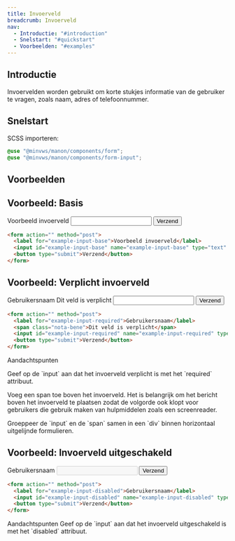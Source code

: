 ```yaml
---
title: Invoerveld
breadcrumb: Invoerveld
nav:
  - Introductie: "#introduction"
  - Snelstart: "#quickstart"
  - Voorbeelden: "#examples"
---
```


<h2 id="introduction">Introductie</h2>

Invoervelden worden gebruikt om korte stukjes informatie van de gebruiker te vragen, zoals naam, adres of telefoonnummer.

<h2 id="quickstart">Snelstart</h2>

SCSS importeren:

```scss
@use "@minvws/manon/components/form";
@use "@minvws/manon/components/form-input";
```

<h2 id="examples">Voorbeelden</h2>

## Voorbeeld: Basis

<form action="" method="post">
  <label for="example-input-base">Voorbeeld invoerveld</label>
  <input id="example-input-base" name="example-input-base" type="text" />
  <button type="submit">Verzend</button>
</form>

```html
<form action="" method="post">
  <label for="example-input-base">Voorbeeld invoerveld</label>
  <input id="example-input-base" name="example-input-base" type="text" />
  <button type="submit">Verzend</button>
</form>
```

## Voorbeeld: Verplicht invoerveld

<form action="" method="post">
  <label for="example-input-required">Gebruikersnaam</label>
  <span class="nota-bene">Dit veld is verplicht</span>
  <input id="example-input-required" name="example-input-required" type="text" required />
  <button type="submit">Verzend</button>
</form>

```html
<form action="" method="post">
  <label for="example-input-required">Gebruikersnaam</label>
  <span class="nota-bene">Dit veld is verplicht</span>
  <input id="example-input-required" name="example-input-required" type="text" required />
  <button type="submit">Verzend</button>
</form>
```

<div class="explanation">
  <span class="notification-type">
    <span class="icon icon-informative" aria-hidden="true"></span>
    Aandachtspunten
  </span>
  <p>
    Geef op de `input` aan dat het invoerveld verplicht is met het
    `required` attribuut.
  </p>
  <p>
    Voeg een span toe boven het invoerveld. Het is belangrijk om het bericht boven het
    invoerveld te plaatsen zodat de volgorde ook klopt voor gebruikers die gebruik maken van
    hulpmiddelen zoals een screenreader.
  </p>
  <p>
    Groeppeer de `input` en de `span` samen in een `div` binnen horizontaal uitgelijnde formulieren.
  </p>
</div>

## Voorbeeld: Invoerveld uitgeschakeld

<form action="" method="post">
  <label for="example-input-disabled">Gebruikersnaam</label>
  <input id="example-input-disabled" name="example-input-disabled" type="text" disabled />
  <button type="submit">Verzend</button>
</form>

```html
<form action="" method="post">
  <label for="example-input-disabled">Gebruikersnaam</label>
  <input id="example-input-disabled" name="example-input-disabled" type="text" disabled />
  <button type="submit">Verzend</button>
</form>
```

<p class="explanation">
  <span class="notification-type">
    <span class="icon icon-informative" aria-hidden="true"></span>
    Aandachtspunten
  </span>
  Geef op de `input` aan dat het invoerveld uitgeschakeld is met het
  `disabled` attribuut.
</p>
